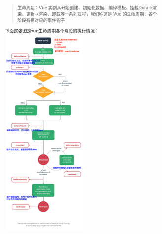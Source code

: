 > 生命周期：Vue 实例从开始创建、初始化数据、编译模板、挂载Dom→渲染、更新→渲染、卸载等一系列过程，我们称这是 Vue 的生命周期，各个阶段有相对应的事件钩子

下面这张图是vue生命周期各个阶段的执行情况：
<img src="/assets/lifecycle.png" style="text-align:center;width:50%;">

